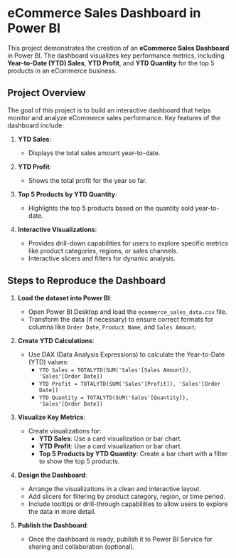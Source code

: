 # eCommerce Sales Dashboard in Power BI

This project demonstrates the creation of an **eCommerce Sales Dashboard** in Power BI. The dashboard visualizes key performance metrics, including **Year-to-Date (YTD) Sales**, **YTD Profit**, and **YTD Quantity** for the top 5 products in an eCommerce business.

## Project Overview

The goal of this project is to build an interactive dashboard that helps monitor and analyze eCommerce sales performance. Key features of the dashboard include:

1. **YTD Sales**: 
   - Displays the total sales amount year-to-date.

2. **YTD Profit**: 
   - Shows the total profit for the year so far.

3. **Top 5 Products by YTD Quantity**: 
   - Highlights the top 5 products based on the quantity sold year-to-date.

4. **Interactive Visualizations**:
   - Provides drill-down capabilities for users to explore specific metrics like product categories, regions, or sales channels.
   - Interactive slicers and filters for dynamic analysis.


## Steps to Reproduce the Dashboard

1. **Load the dataset into Power BI**:
   - Open Power BI Desktop and load the `ecommerce_sales_data.csv` file.
   - Transform the data (if necessary) to ensure correct formats for columns like `Order Date`, `Product Name`, and `Sales Amount`.

2. **Create YTD Calculations**:
   - Use DAX (Data Analysis Expressions) to calculate the Year-to-Date (YTD) values:
     - `YTD Sales = TOTALYTD(SUM('Sales'[Sales Amount]), 'Sales'[Order Date])`
     - `YTD Profit = TOTALYTD(SUM('Sales'[Profit]), 'Sales'[Order Date])`
     - `YTD Quantity = TOTALYTD(SUM('Sales'[Quantity]), 'Sales'[Order Date])`

3. **Visualize Key Metrics**:
   - Create visualizations for:
     - **YTD Sales**: Use a card visualization or bar chart.
     - **YTD Profit**: Use a card visualization or bar chart.
     - **Top 5 Products by YTD Quantity**: Create a bar chart with a filter to show the top 5 products.

4. **Design the Dashboard**:
   - Arrange the visualizations in a clean and interactive layout.
   - Add slicers for filtering by product category, region, or time period.
   - Include tooltips or drill-through capabilities to allow users to explore the data in more detail.

5. **Publish the Dashboard**:
   - Once the dashboard is ready, publish it to Power BI Service for sharing and collaboration (optional).



 
